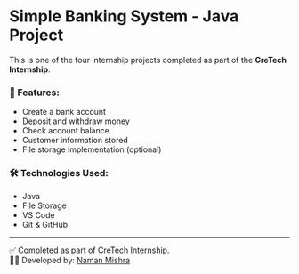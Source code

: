 # Simple Banking System - Java Project

This is one of the four internship projects completed as part of the **CreTech Internship**.

### 📌 Features:
- Create a bank account
- Deposit and withdraw money
- Check account balance
- Customer information stored
- File storage implementation (optional)

### 🛠️ Technologies Used:
- Java
- File Storage
- VS Code
- Git & GitHub


---

✅ Completed as part of CreTech Internship.  
👨‍💻 Developed by: [Naman Mishra](https://www.linkedin.com/in/namanmishra037/)
